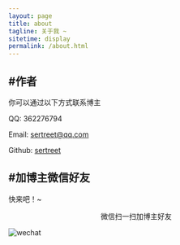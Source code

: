 ```yaml
---
layout: page
title: about
tagline: 关于我 ~
sitetime: display
permalink: /about.html
---
```


## #作者

你可以通过以下方式联系博主

QQ: 362276794

Email: <a href="mailto:sertreet@qq.com">sertreet@qq.com</a>

Github: [sertreet](https://github.com/sertreet)

## #加博主微信好友

快来吧！~

<center>微信扫一扫加博主好友</center>

![wechat](https://s1.ax1x.com/2022/11/26/zNQs4s.png)

